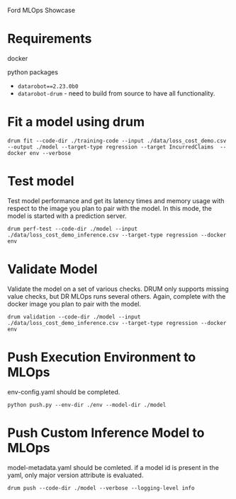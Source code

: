 Ford MLOps Showcase

# Requirements

docker

python packages
* `datarobot==2.23.0b0`
* `datarobot-drum` - need to build from source to have all functionality.

# Fit a model using drum

`drum fit --code-dir ./training-code --input ./data/loss_cost_demo.csv --output ./model --target-type regression --target IncurredClaims  --docker env --verbose`

# Test model

Test model performance and get its latency times and memory usage with respect to the image you plan to pair with the model.  In this mode, the model is started with a prediction server. 

`drum perf-test --code-dir ./model --input ./data/loss_cost_demo_inference.csv --target-type regression --docker env`

# Validate Model

Validate the model on a set of various checks. DRUM only supports missing value checks, but DR MLOps runs several others.  Again, complete with the docker image you plan to pair with the model.  

`drum validation --code-dir ./model --input ./data/loss_cost_demo_inference.csv --target-type regression --docker env`

# Push Execution Environment to MLOps

env-config.yaml should be completed.  

`python push.py --env-dir ./env --model-dir ./model`

# Push Custom Inference Model to MLOps

model-metadata.yaml should be comleted.  if a model id is present in the yaml, only major version attribute is evaluated.  

`drum push --code-dir ./model --verbose --logging-level info`

